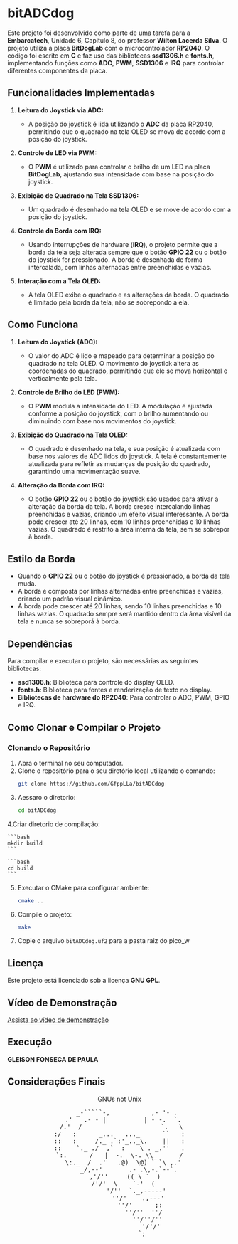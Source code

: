 # bitADCdog

Este projeto foi desenvolvido como parte de uma tarefa para a **Embarcatech**, Unidade 6, Capítulo 8, do professor **Wilton Lacerda Silva**. O projeto utiliza a placa **BitDogLab** com o microcontrolador **RP2040**. O código foi escrito em **C** e faz uso das bibliotecas **ssd1306.h** e **fonts.h**, implementando funções como **ADC**, **PWM**, **SSD1306** e **IRQ** para controlar diferentes componentes da placa.

## Funcionalidades Implementadas

1. **Leitura do Joystick via ADC:**
   - A posição do joystick é lida utilizando o **ADC** da placa RP2040, permitindo que o quadrado na tela OLED se mova de acordo com a posição do joystick.

2. **Controle de LED via PWM:**
   - O **PWM** é utilizado para controlar o brilho de um LED na placa **BitDogLab**, ajustando sua intensidade com base na posição do joystick.

3. **Exibição de Quadrado na Tela SSD1306:**
   - Um quadrado é desenhado na tela OLED e se move de acordo com a posição do joystick.

4. **Controle da Borda com IRQ:**
   - Usando interrupções de hardware (**IRQ**), o projeto permite que a borda da tela seja alterada sempre que o botão **GPIO 22** ou o botão do joystick for pressionado. A borda é desenhada de forma intercalada, com linhas alternadas entre preenchidas e vazias.

5. **Interação com a Tela OLED:**
   - A tela OLED exibe o quadrado e as alterações da borda. O quadrado é limitado pela borda da tela, não se sobrepondo a ela.

## Como Funciona

1. **Leitura do Joystick (ADC):**
   - O valor do ADC é lido e mapeado para determinar a posição do quadrado na tela OLED. O movimento do joystick altera as coordenadas do quadrado, permitindo que ele se mova horizontal e verticalmente pela tela.

2. **Controle de Brilho do LED (PWM):**
   - O **PWM** modula a intensidade do LED. A modulação é ajustada conforme a posição do joystick, com o brilho aumentando ou diminuindo com base nos movimentos do joystick.

3. **Exibição do Quadrado na Tela OLED:**
   - O quadrado é desenhado na tela, e sua posição é atualizada com base nos valores de ADC lidos do joystick. A tela é constantemente atualizada para refletir as mudanças de posição do quadrado, garantindo uma movimentação suave.

4. **Alteração da Borda com IRQ:**
   - O botão **GPIO 22** ou o botão do joystick são usados para ativar a alteração da borda da tela. A borda cresce intercalando linhas preenchidas e vazias, criando um efeito visual interessante. A borda pode crescer até 20 linhas, com 10 linhas preenchidas e 10 linhas vazias. O quadrado é restrito à área interna da tela, sem se sobrepor à borda.

## Estilo da Borda

- Quando o **GPIO 22** ou o botão do joystick é pressionado, a borda da tela muda.
- A borda é composta por linhas alternadas entre preenchidas e vazias, criando um padrão visual dinâmico.
- A borda pode crescer até 20 linhas, sendo 10 linhas preenchidas e 10 linhas vazias. O quadrado sempre será mantido dentro da área visível da tela e nunca se sobreporá à borda.

## Dependências

Para compilar e executar o projeto, são necessárias as seguintes bibliotecas:

- **ssd1306.h**: Biblioteca para controle do display OLED.
- **fonts.h**: Biblioteca para fontes e renderização de texto no display.
- **Bibliotecas de hardware do RP2040**: Para controlar o ADC, PWM, GPIO e IRQ.
## Como Clonar e Compilar o Projeto

### Clonando o Repositório

1. Abra o terminal no seu computador.
2. Clone o repositório para o seu diretório local utilizando o comando:
   ```bash
   git clone https://github.com/GfppLLa/bitADCdog
   ```
3. Aessaro o diretorio:
    ```bash
    cd bitADCdog
    ```
4.Criar diretorio de compilação:

    ```bash
    mkdir build
    ```

    ```bash
    cd build
    ```
5. Executar o CMake para configurar ambiente:

    ```bash
    cmake ..
    ```
6. Compile o projeto:
    ```bash
    make
    ```
7. Copie o arquivo `bitADCdog.uf2` para a pasta raiz do pico_w


## Licença

Este projeto está licenciado sob a licença **GNU GPL**.

## Vídeo de Demonstração


[Assista ao vídeo de demonstração](https://www.youtube.com/link-do-video)

## Execução
**GLEISON FONSECA DE PAULA**


## Considerações Finais

<div align="center">
    GNUs not Unix
<pre>
    _-`````-,           ,- '- .
  .'   .- - |          | - -.  `.
 /.'  /                     `.   \
:/   :      _...   ..._      ``   :
::   :     /._ .`:'_.._\.    ||   :
::    `._ ./  ,`  :    \ . _.''   .
`:.      /   |  -.  \-. \\_      /
  \:._ _/  .'   .@)  \@) ` `\ ,.'
     _/,--'       .- .\,-.`--`.
       ,'/''     (( \ `  )    
        /'/'  \    `-'  (      
         '/''  `._,-----'
          ''/'    .,---'
           ''/'      ;:
             ''/''  ''/
               ''/''/''
                 '/'/'
                  `;      
<pre>
</div>
